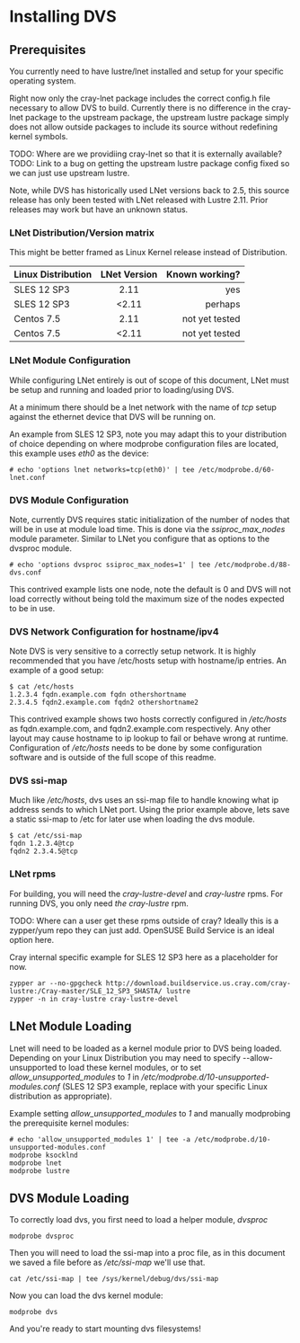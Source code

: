 # Installing DVS

## Prerequisites

You currently need to have lustre/lnet installed and setup for your specific operating system.

Right now only the cray-lnet package includes the correct config.h file necessary to allow DVS to build. Currently there is no difference in the cray-lnet package to the upstream package, the upstream lustre package simply does not allow outside packages to include its source without redefining kernel symbols.

TODO: Where are we providiing cray-lnet so that it is externally available?
TODO: Link to a bug on getting the upstream lustre package config fixed so we can just use upstream lustre.

Note, while DVS has historically used LNet versions back to 2.5, this source release has only been tested with LNet released with Lustre 2.11. Prior releases may work but have an unknown status.

### LNet Distribution/Version matrix

This might be better framed as Linux Kernel release instead of Distribution.

| Linux Distribution | LNet Version | Known working? |
|--------------------|:------------:|---------------:|
| SLES 12 SP3        | 2.11         | yes            |
| SLES 12 SP3        |<2.11         | perhaps        |
| Centos 7.5         | 2.11         | not yet tested |
| Centos 7.5         |<2.11         | not yet tested |

### LNet Module Configuration

While configuring LNet entirely is out of scope of this document, LNet must be setup and running and loaded prior to loading/using DVS.

At a minimum there should be a lnet network with the name of *tcp* setup against the ethernet device that DVS will be running on.

An example from SLES 12 SP3, note you may adapt this to your distribution of choice depending on where modprobe configuration files are located, this example uses *eth0* as the device:

```
# echo 'options lnet networks=tcp(eth0)' | tee /etc/modprobe.d/60-lnet.conf
```

### DVS Module Configuration

Note, currently DVS requires static initialization of the number of nodes that will be in use at module load time. This is done via the *ssiproc_max_nodes* module parameter. Similar to LNet you configure that as options to the dvsproc module.

```
# echo 'options dvsproc ssiproc_max_nodes=1' | tee /etc/modprobe.d/88-dvs.conf
```

This contrived example lists one node, note the default is 0 and DVS will not load correctly without being told the maximum size of the nodes expected to be in use.

### DVS Network Configuration for hostname/ipv4

Note DVS is very sensitive to a correctly setup network. It is highly recommended that you have /etc/hosts setup with hostname/ip entries. An example of a good setup:

```
$ cat /etc/hosts
1.2.3.4 fqdn.example.com fqdn othershortname
2.3.4.5 fqdn2.example.com fqdn2 othershortname2
```

This contrived example shows two hosts correctly configured in */etc/hosts* as fqdn.example.com, and fqdn2.example.com respectively. Any other layout may cause hostname to ip lookup to fail or behave wrong at runtime. Configuration of */etc/hosts* needs to be done by some configuration software and is outside of the full scope of this readme.

### DVS ssi-map

Much like */etc/hosts*, dvs uses an ssi-map file to handle knowing what ip address sends to which LNet port. Using the prior example above, lets save a static ssi-map to /etc for later use when loading the dvs module.

```
$ cat /etc/ssi-map
fqdn 1.2.3.4@tcp
fqdn2 2.3.4.5@tcp
```

### LNet rpms

For building, you will need the *cray-lustre-devel* and *cray-lustre* rpms. For running DVS, you only need *the cray-lustre* rpm.

TODO: Where can a user get these rpms outside of cray? Ideally this is a zypper/yum repo they can just add. OpenSUSE Build Service is an ideal option here.

Cray internal specific example for SLES 12 SP3 here as a placeholder for now.

```
zypper ar --no-gpgcheck http://download.buildservice.us.cray.com/cray-lustre:/Cray-master/SLE_12_SP3_SHASTA/ lustre
zypper -n in cray-lustre cray-lustre-devel
```

## LNet Module Loading

Lnet will need to be loaded as a kernel module prior to DVS being loaded. Depending on your Linux Distribution you may need to specify --allow-unsupported to load these kernel modules, or to set *allow_unsupported_modules* to *1* in */etc/modprobe.d/10-unsupported-modules.conf* (SLES 12 SP3 example, replace with your specific Linux distribution as appropriate).

Example setting *allow_unsupported_modules* to *1* and manually modprobing the prerequisite kernel modules:

```
# echo 'allow_unsupported_modules 1' | tee -a /etc/modprobe.d/10-unsupported-modules.conf
modprobe ksocklnd
modprobe lnet
modprobe lustre
```

## DVS Module Loading

To correctly load dvs, you first need to load a helper module, *dvsproc*

```
modprobe dvsproc
```

Then you will need to load the ssi-map into a proc file, as in this document we saved a file before as */etc/ssi-map* we'll use that.

```
cat /etc/ssi-map | tee /sys/kernel/debug/dvs/ssi-map
```

Now you can load the dvs kernel module:

```
modprobe dvs
```

And you're ready to start mounting dvs filesystems!
